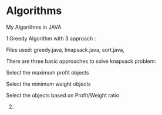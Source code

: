 # Algorithms
My Algorithms in JAVA
 
 1.Greedy Algorithm with 3 approach : 
 
 Files used: greedy.java, knapsack.java, sort.java, 
 
 There are three basic approaches to solve knapsack problem:
 
 Select the maximum profit objects
 
 Select the minimum weight objects
 
 Select the objects based on Profit/Weight ratio
   
 2.  

